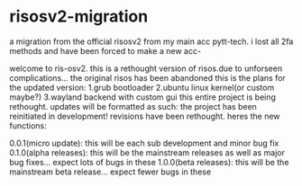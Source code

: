 # risosv2-migration
a migration from the official risosv2 from my main acc pytt-tech. i lost all 2fa methods and have been forced to make a new acc-
<p>
  welcome to ris-osv2. this is a rethought version of risos.due to unforseen complications... the original risos has been abandoned this is the plans for the updated version: 1.grub bootloader 2.ubuntu linux kernel(or custom maybe?) 3.wayland backend with custom gui this entire project is being rethought. updates will be formatted as such: the project has been reinitiated in development! revisions have been rethought. heres the new functions:

0.0.1(micro update): this will be each sub development and minor bug fix 0.1.0(alpha releases): this will be the mainstream releases as well as major bug fixes... expect lots of bugs in these 1.0.0(beta releases): this will be the mainstream beta release... expect fewer bugs in these
</p>
